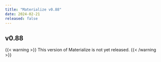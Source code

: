 ```yaml
---
title: "Materialize v0.88"
date: 2024-02-21
released: false
---
```


## v0.88

{{< warning >}}
This version of Materialize is not yet released.
{{< /warning >}}
